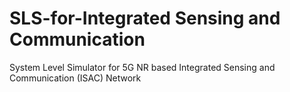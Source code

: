 # SLS-for-Integrated Sensing and Communication
System Level Simulator for 5G NR based Integrated Sensing and Communication (ISAC) Network
